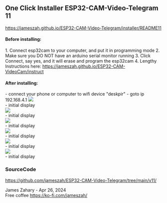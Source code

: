 
<h2>One Click Installer ESP32-CAM-Video-Telegram 11 </h2>

<a href="https://jameszah.github.io/ESP32-CAM-Video-Telegram/installer/README11">https://jameszah.github.io/ESP32-CAM-Video-Telegram/installer/README11</a>

<h4>Before installing:</h4>
  1.  Connect esp32cam to your computer, and put it in programming mode      
  2.  Make sure you DO NOT have an arduino serial monitor running      
  3.  Click Connect, say yes, and it will erase and program the esp32cam      
  4.  Lengthy Instructions here: <a href="https://jameszah.github.io/ESP32-CAM-VideoCam/instruct">https://jameszah.github.io/ESP32-CAM-VideoCam/instruct</a>  

<script
  type="module"
  src="https://unpkg.com/esp-web-tools@10/dist/web/install-button.js?module"
></script>
<esp-web-install-button manifest="manifest11.json"></esp-web-install-button>               
         
<h4>After installing:</h4>
  -  connect your phone or computer to wifi device "deskpir"
  -  goto ip 192.168.4.1      

<kbd>
<img src=".//esp32-cam-video-telegram0.png" >
</kbd>
<br>  -  initial display
<br>
<kbd>
<img src=".//esp32-cam-video-telegram1.png" >
</kbd>
<br>  -  initial display
<br>
<kbd>
<img src=".//esp32-cam-video-telegram2.png" >
</kbd>
<br>  -  initial display
<br>
<kbd>
<img src=".//esp32-cam-video-telegram3.png" >
</kbd>
<br>  -  initial display
<br>
<kbd>
<img src=".//esp32-cam-video-telegram4.png" >
</kbd>
<br>  -  initial display
<br>
<kbd>
<img src=".//esp32-cam-video-telegram5.png" >
</kbd>
<br>  -  initial display
<br>





<h3>SourceCode</h3>

  <a href="https://github.com/jameszah/ESP32-CAM-Video-Telegram/tree/main/v11/">https://github.com/jameszah/ESP32-CAM-Video-Telegram/tree/main/v11/</a>      
     
       
James Zahary - Apr 26, 2024      
Free coffee <a href="https://ko-fi.com/jameszah">https://ko-fi.com/jameszah/</a>    
